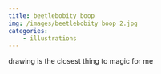 ```yaml
---
title: beetlebobity boop
img: /images/beetlebobity boop 2.jpg
categories:
    - illustrations
---
```

drawing is the closest thing to magic for me
